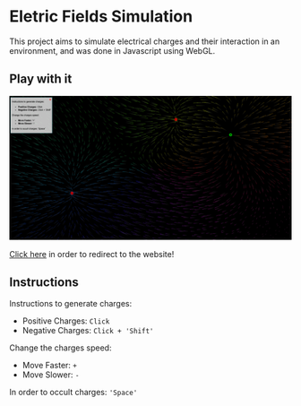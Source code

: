 # Eletric Fields Simulation
This project aims to simulate electrical charges and their interaction in an environment, and was done in Javascript using WebGL.

## Play with it
![](preview.png)

[Click here](https://hugogspereira.github.io/eletric-fields/) in order to redirect to the website!

## Instructions
Instructions to generate charges:

- Positive Charges: `Click`
- Negative Charges: `Click + 'Shift'`

Change the charges speed:

- Move Faster: `+`
- Move Slower: `-`

In order to occult charges: `'Space'`